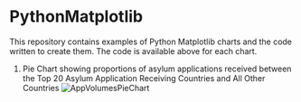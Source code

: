 # PythonMatplotlib
This repository contains examples of Python Matplotlib charts and the code written to create them. The code is available above for each chart.

1. Pie Chart showing proportions of asylum applications received between the Top 20 Asylum Application Receiving Countries and All Other Countries
![AppVolumesPieChart](https://github.com/aloysius109/PythonMatplotlib/assets/92214796/a90fe8b0-aa5d-47e9-b81b-007657d8f4f8)
